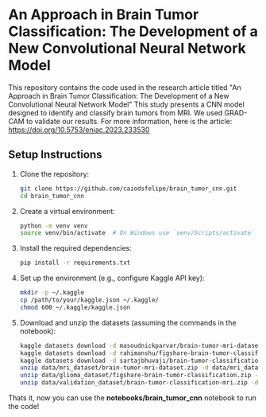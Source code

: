 # An Approach in Brain Tumor Classification: The Development of a New Convolutional Neural Network Model

This repository contains the code used in the research article titled "An Approach in Brain Tumor Classification: The Development of a New Convolutional Neural Network Model" This study presents a CNN model designed to identify and classify brain tumors from MRI. We used GRAD-CAM to validate our results. For more information, here is the article: https://doi.org/10.5753/eniac.2023.233530 

## Setup Instructions

1. Clone the repository:
    ```bash
    git clone https://github.com/caiodsfelipe/brain_tumor_cnn.git
    cd brain_tumor_cnn
    ```

2. Create a virtual environment:
    ```bash
    python -m venv venv
    source venv/bin/activate  # On Windows use `venv/Scripts/activate`
    ```

3. Install the required dependencies:
    ```bash
    pip install -r requirements.txt
    ```

4. Set up the environment (e.g., configure Kaggle API key):
    ```bash
    mkdir -p ~/.kaggle
    cp /path/to/your/kaggle.json ~/.kaggle/
    chmod 600 ~/.kaggle/kaggle.json
    ```

5. Download and unzip the datasets (assuming the commands in the notebook):
    ```bash
    kaggle datasets download -d masoudnickparvar/brain-tumor-mri-dataset -p data/mri_dataset
    kaggle datasets download -d rahimanshu/figshare-brain-tumor-classification -p data/glioma_dataset
    kaggle datasets download -d sartajbhuvaji/brain-tumor-classification-mri -p data/validation_dataset
    unzip data/mri_dataset/brain-tumor-mri-dataset.zip -d data/mri_dataset
    unzip data/glioma_dataset/figshare-brain-tumor-classification.zip -d data/glioma_dataset
    unzip data/validation_dataset/brain-tumor-classification-mri.zip -d data/validation_dataset
    ```

Thats it, now you can use the **notebooks/brain_tumor_cnn** notebook to run the code!
